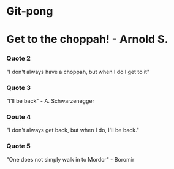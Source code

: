 # Git-pong

# Get to the choppah! - Arnold S.

### Quote 2

"I don't always have a choppah, but when I do I get to it"

### Quote 3
"I'll be back" - A. Schwarzenegger

### Qoute 4
"I don't always get back, but when I do, I'll be back."

### Quote 5
"One does not simply walk in to Mordor" - Boromir